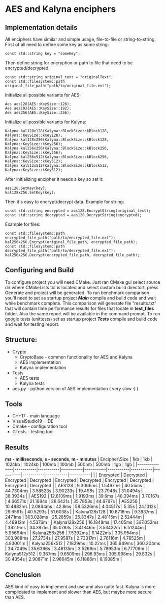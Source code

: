 # **AES and Kalyna enciphers**

## **Implementation details**
All enciphers have similar and simple usage, file-to-file or string-to-string. First of all need to define some key as some string:
```
const std::string key = "someKey";
```
Then define string for encryption or path to file that need to be encrypted/decrypted
```
const std::string original_text = "originalText";
const std::filesystem::path original_file_path("path/to/original_file.ext");
```
Initialize all possible variants for AES:
```
Aes aes128(AES::KeySize::128);
Aes aes192(AES::KeySize::192);
Aes aes256(AES::KeySize::256);
```
Initialize all possible variants for Kalyna:
```
Kalyna kal128x128(Kalyna::BlockSize::kBlock128, Kalyna::KeySize::kKey128);
Kalyna kal128x256(Kalyna::BlockSize::kBlock128, Kalyna::KeySize::kKey256);
Kalyna kal256x256(Kalyna::BlockSize::kBlock256, Kalyna::KeySize::kKey256);
Kalyna kal256x512(Kalyna::BlockSize::kBlock256, Kalyna::KeySize::kKey512);
Kalyna kal512x512(Kalyna::BlockSize::kBlock512, Kalyna::KeySize::kKey512);
```
After initializing encipher it needs a key so set it:
```
aes128.SetKey(key);
kal128x256.SetKey(key);
```
Then it's easy to encrypt/decrypt data. Example for string:
```
const std::string encrypted = aes128.EncryptString(original_text);
const std::string decrypted = aes128.DecryptString(encrypted);
```
Example for files:
```
const std::filesystem::path encrypted_file_path("path/to/encrypted_file.ext");
kal256x256.Encrypt(original_file_path, encrypted_file_path);
const std::filesystem::path decrypted_file_path("path/to/decrypted_file.ext");
kal256x256.Decrypt(encrypted_file_path, decrypted_file_path);
```

## **Configuring and Build**
To configure project you will need CMake. Just ran CMake gui select source dir where CMakeLists.txt is located and select custom build directort, press Generate and project will be generated. To run benchmark comparison you'll need to set as startup project ***Main*** compile and build code and wait while benchmark complete. This comparison will generate file "results.txt" that will contain time performance results for files that locate in **test_files** folder. Also the same report will be available in the command prompt. To run google tests (unittests) set as startup project ***Tests*** compile and build code and wait for testing report.

## **Structure:**
 - Crypto
   - CryptoBase - common functionality for AES and Kalyna
   - AES implementation
   - Kalyna implementation
 - Tests
   - AES tests
   - Kalyna tests
 - aes.py - python version of AES implementation ( very slow :) )

## **Tools**
 - C++17 - main language
 - VisualStudio19 - IDE
 - Cmake - configuration tool
 - GTests - testing tool

## **Results**
**ms - milliseconds**, **s - seconds**, **m - minutes**
| Encipher\Size | 1kb       |      1kb     | 1024kb    |    1024kb       | 100mb     |     100mb      | 500mb     |   500mb        | 1gb       |     1gb      |
|---------------|-----------|-----------|-----------|-----------|-----------|-----------|-----------|-----------|-----------|-----------|
|               | Encrypted | Decrypted | Encrypted | Decrypted | Encrypted | Decrypted | Encrypted | Decrypted | Encrypted | Decrypted |
| AES128        | 9.3066ms  | 1.5467ms  | 40.55ms   | 44.7304ms | 3.58523s  | 3.90233s  | 19.498s   | 23.7948s  | 31.0494s  | 38.3934s  |
| AES192        | 12.6109ms | 1.9193ms  | 39.6ms    | 48.394ms  | 3.70167s  | 4.66571s  | 21.1684s  | 28.6421s  | 35.7853s  | 44.6767s  |
| AES256        | 10.4882ms | 2.0864ms  | 42.8ms    | 58.5326ms | 4.04517s  | 5.35s     | 24.1312s  | 29.6591s  | 40.5293s  | 51.6038s  |
| Kalyna128x128 | 10.8718ms | 9.3837ms  | 247.1ms   | 303.028ms | 25.2859s  | 25.3347s  | 2.48115m  | 2.52444m  | 4.48912m  | 4.5376m   |
| Kalyna128x256 | 16.1848ms | 17.405ms  | 367.053ms | 362.9ms   | 34.3875s  | 35.0783s  | 3.41846m  | 3.53432m  | 6.51244m  | 5.95694m  |
| Kalyna256x256 | 7.5392ms  | 9.1422ms  | 305.954ms | 303.988ms | 27.2734s  | 27.9587s  | 2.73317m  | 2.76116m  | 4.78525m  | 4.83001m  |
| Kalyna256x512 | 7.1829ms  | 10.22ms   | 365.949ms | 360.204ms | 34.7049s  | 35.6366s  | 3.46135m  | 3.5269m   | 5.78953m  | 6.77706m  |
| Kalyna512x512 | 9.367ms   | 9.6509ms  | 298.93ms  | 305.998ms | 29.832s   | 30.4354s  | 2.90871m  | 2.96645m  | 6.11886m  | 6.19385m  |

## **Conclusion**
AES kind of easy to implement and use and also quite fast. Kalyna is more complicated to implement and slower than AES, but maybe more secure than AES.